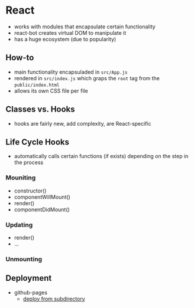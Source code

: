 # React

- works with modules that encapsulate certain functionality
- react-bot creates virtual DOM to manipulate it
- has a huge ecosystem (due to popularity)

## How-to

- main functionality encapsuladed in `src/App.js`
- rendered in `src/index.js` which graps the `root` tag from the `public/index.html`
- allows its own CSS file per file

## Classes vs. Hooks

- hooks are fairly new, add complexity, are React-specific

## Life Cycle Hooks

- automatically calls certain functions (if exists) depending on the step in the process

### Mouniting

- constructor()
- componentWillMount()
- render()
- componentDidMount()

### Updating

- render()
- ...

### Unmounting

## Deployment

- github-pages
  - [deploy from subdirectory](https://blog.raw.pm/en/deploying-subfolder-github-pages/)
